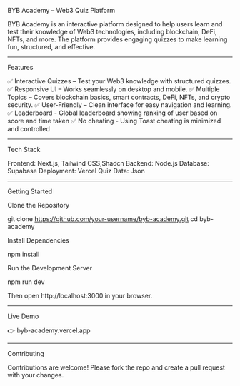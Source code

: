 BYB Academy – Web3 Quiz Platform

BYB Academy is an interactive platform designed to help users learn and test their knowledge of Web3 technologies, including blockchain, DeFi, NFTs, and more. The platform provides engaging quizzes to make learning fun, structured, and effective.


---

Features

✅ Interactive Quizzes – Test your Web3 knowledge with structured quizzes.
✅ Responsive UI – Works seamlessly on desktop and mobile.
✅ Multiple Topics – Covers blockchain basics, smart contracts, DeFi, NFTs, and crypto security.
✅ User-Friendly – Clean interface for easy navigation and learning.
✅ Leaderboard - Global leaderboard showing ranking of user based on score and time taken
✅ No cheating - Using Toast cheating is minimized and controlled 


---

Tech Stack

Frontend: Next.js, Tailwind CSS,Shadcn
Backend: Node.js
Database: Supabase 
Deployment: Vercel
Quiz Data: Json

---

Getting Started

Clone the Repository

git clone https://github.com/your-username/byb-academy.git
cd byb-academy

Install Dependencies

npm install

Run the Development Server

npm run dev

Then open http://localhost:3000 in your browser.


---

Live Demo

👉 byb-academy.vercel.app


---

Contributing

Contributions are welcome! Please fork the repo and create a pull request with your changes.
